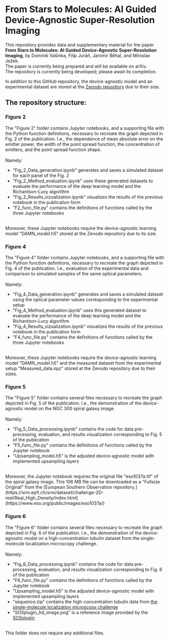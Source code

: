 # From Stars to Molecules: AI Guided Device-Agnostic Super-Resolution Imaging

This repository provides data and supplementary material for the paper **From Stars to Molecules: AI Guided Device-Agnostic Super-Resolution Imaging**, by Dominik Vašinka, Filip Juráň, Jaromír Běhal, and Miroslav Ježek. <br>
The paper is currently being prepared and will be available on arXiv. <br>
The repository is currently being developed; please await its completion.

In addition to this GitHub repository, the device-agnostic model and an experimental dataset are stored at the [Zenodo repository](https://zenodo.org/records/14641652) due to their size.

## The repository structure:
### Figure 2
The "Figure 2" folder contains Jupyter notebooks, and a supporting file with the Python function definitions, necessary to recreate the graph depicted in Fig. 2 of the publication. I.e., the dependence of mean absolute error on the emitter power, the width of the point spread function, the concentration of emitters, and the point spread function shape. <br><br>
Namely:
- "Fig_2_Data_generation.ipynb" generates and saves a simulated dataset for each panel of the Fig. 2
- "Fig_2_Method_evaluation.ipynb" uses these generated datasets to evaluate the performance of the deep learning model and the Richardson-Lucy algorithm
- "Fig_2_Results_vizualization.ipynb" visualizes the results of the previous notebook in the publication form
- "F2_func_file.py" contains the definitions of functions called by the three Jupyter notebooks
<br>
Moreover, these Jupyter notebooks require the device-agnostic learning model "DAMN_model.h5" stored at the Zenodo repository due to its size.

### Figure 4
The "Figure 4" folder contains Jupyter notebooks, and a supporting file with the Python function definitions, necessary to recreate the graph depicted in Fig. 4 of the publication. I.e., evaluation of the experimental data and comparison to simulated samples of the same optical parameters. <br><br>
Namely:
- "Fig_4_Data_generation.ipynb" generates and saves a simulated dataset using the optical parameter values corresponding to the experimental setup
- "Fig_4_Method_evaluation.ipynb" uses this generated dataset to evaluate the performance of the deep learning model and the Richardson-Lucy algorithm
- "Fig_4_Results_vizualization.ipynb" visualizes the results of the previous notebook in the publication form
- "F4_func_file.py" contains the definitions of functions called by the three Jupyter notebooks
<br>
Moreover, these Jupyter notebooks require the device-agnostic learning model "DAMN_model.h5" and the measured dataset from the experimental setup "Measured_data.npz" stored at the Zenodo repository due to their sizes.

### Figure 5
The "Figure 5" folder contains several files necessary to recreate the graph depicted in Fig. 5 of the publication. I.e., the demonstration of the device-agnostic model on the NGC 300 spiral galaxy image. <br><br>
Namely:
- "Fig_5_Data_processing.ipynb" contains the code for data pre-processing, evaluation, and results visualization corresponding to Fig. 5 of the publication
- "F5_func_file.py" contains the definitions of functions called by the Jupyter notebook
- "Upsampling_model.h5" is the adjusted device-agnostic model with implemented upsampling layers
<br>
Moreover, the Jupyter notebook requires the original file "eso1037a.tif" of the spiral galaxy image. This 106 MB file can be downloaded as a "Fullsize Original" from the [European Southern Observation repository.](https://srm.epfl.ch/srm/dataset/challenge-2D-real/Real_High_Density/index.html](https://www.eso.org/public/images/eso1037a/)

### Figure 6
The "Figure 6" folder contains several files necessary to recreate the graph depicted in Fig. 6 of the publication. I.e., the demonstration of the device-agnostic model on a high-concentration tubulin dataset from the single-molecule localization microscopy challenge. <br><br>
Namely:
- "Fig_6_Data_processing.ipynb" contains the code for data pre-processing, evaluation, and results visualization corresponding to Fig. 6 of the publication
- "F6_func_file.py" contains the definitions of functions called by the Jupyter notebook
- "Upsampling_model.h5" is the adjusted device-agnostic model with implemented upsampling layers
- "sequence.zip" contains the high-concentration tubulin data from [the single-molecule localization microscopy challenge](https://srm.epfl.ch/srm/dataset/challenge-2D-real/Real_High_Density/index.html)
- "SOSplugin_hd_image.png" is a reference image provided by the [SOSplugin](https://smal.ws/wp/software/sosplugin/)
<br>
This folder does not require any additional files.
